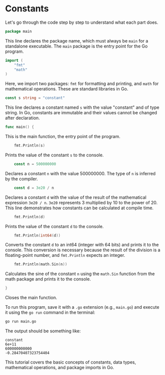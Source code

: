 # Constants
Let's go through the code step by step to understand what each part does.

```go
package main
```
This line declares the package name, which must always be `main` for a standalone executable. The `main` package is the entry point for the Go program.

```go
import (
	"fmt"
	"math"
)
```
Here, we import two packages: `fmt` for formatting and printing, and `math` for mathematical operations. These are standard libraries in Go.

```go
const s string = "constant"
```
This line declares a constant named `s` with the value "constant" and of type string. In Go, constants are immutable and their values cannot be changed after declaration.

```go
func main() {
```
This is the main function, the entry point of the program.

```go
	fmt.Println(s)
```
Prints the value of the constant `s` to the console.

```go
	const n = 500000000
```
Declares a constant `n` with the value 500000000. The type of `n` is inferred by the compiler.

```go
	const d = 3e20 / n
```
Declares a constant `d` with the value of the result of the mathematical expression `3e20 / n`. `3e20` represents 3 multiplied by 10 to the power of 20. This line demonstrates how constants can be calculated at compile time.

```go
	fmt.Println(d)
```
Prints the value of the constant `d` to the console.

```go
	fmt.Println(int64(d))
```
Converts the constant `d` to an int64 (integer with 64 bits) and prints it to the console. This conversion is necessary because the result of the division is a floating-point number, and `fmt.Println` expects an integer.

```go
	fmt.Println(math.Sin(n))
```
Calculates the sine of the constant `n` using the `math.Sin` function from the math package and prints it to the console.

```go
}
```
Closes the main function.

To run this program, save it with a `.go` extension (e.g., `main.go`) and execute it using the `go run` command in the terminal:

```bash
go run main.go
```

The output should be something like:

```
constant
6e+11
600000000000
-0.28470407323754404
```

This tutorial covers the basic concepts of constants, data types, mathematical operations, and package imports in Go.